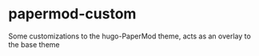 # papermod-custom
Some customizations to the hugo-PaperMod theme, acts as an overlay to the base theme
